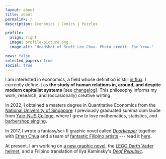 ```yaml
---
layout: about
title: about
permalink: /
description: Economics | Comics | Puzzles

profile:
  align: right
  image: profile-picture.png
  image-alt: "Headshot of Scott Lee Chua. Photo credit: Zac Yeow."

news: false
selected_papers: true
social: true
---
```


I am interested in economics, a field whose definition is still [in flux](https://en.wikipedia.org/wiki/Definitions_of_economics). I currently define it as __the study of human relations in, around, and despite modern capitalist systems__ [see [changelog](/economics-definitions)]. This philosophy informs my work, research, and (occasionally) creative writing.

In 2022, I obtained a masters degree in Quantitative Economics from the [National University of Singapore](https://fass.nus.edu.sg/ecs/). I previously graduated summa cum laude from [Yale-NUS College](https://www.yale-nus.edu.sg/), where I grew to love mathematics, statistics, and [barbershop singing](https://youtu.be/fMW6zv6wZ1Y?t=1804).

In 2017, I wrote a fantasy/sci-fi graphic novel called [_Doorkeeper_](https://www.goodreads.com/book/show/36552949-doorkeeper) together with [Ethan Chua](https://twitter.com/daschuapital) and a team of [fantastic Filipino artists](https://doorkeeper-artists.carrd.co/) --- read it [here](https://issuu.com/scottchua/docs/doorkeeper).

At present, I am working on [a new graphic novel](https://twitter.com/scottleechua/status/1522184619285630976?s=20&t=aZErmsFtkQ8fuurrpj40pQ), the [LEGO Darth Vader helmet](https://www.lego.com/en-us/product/darth-vader-helmet-75304), and a Filipino translation of Ilya Kaminsky's <i>[Deaf Republic](https://www.youtube.com/watch?v=nXCUHctHh0A&ab_channel=OursPoetica)</i>.